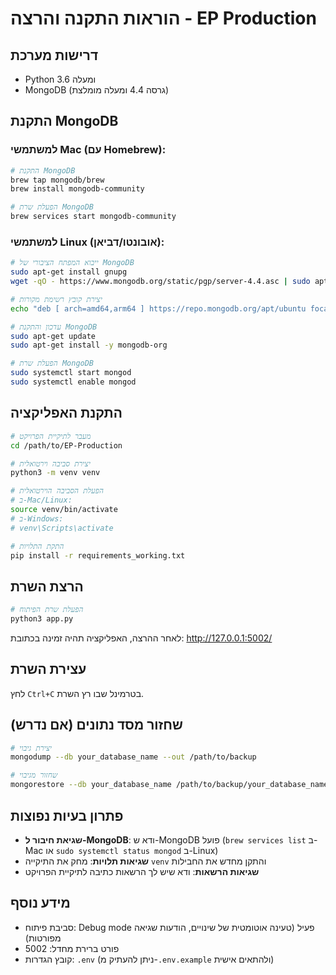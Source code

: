 # הוראות התקנה והרצה - EP Production

## דרישות מערכת
- Python 3.6 ומעלה
- MongoDB (גרסה 4.4 ומעלה מומלצת)

## התקנת MongoDB
### למשתמשי Mac (עם Homebrew):
```bash
# התקנת MongoDB
brew tap mongodb/brew
brew install mongodb-community

# הפעלת שרת MongoDB
brew services start mongodb-community
```

### למשתמשי Linux (אובונטו/דביאן):
```bash
# ייבוא המפתח הציבורי של MongoDB
sudo apt-get install gnupg
wget -qO - https://www.mongodb.org/static/pgp/server-4.4.asc | sudo apt-key add -

# יצירת קובץ רשימת מקורות
echo "deb [ arch=amd64,arm64 ] https://repo.mongodb.org/apt/ubuntu focal/mongodb-org/4.4 multiverse" | sudo tee /etc/apt/sources.list.d/mongodb-org-4.4.list

# עדכון והתקנת MongoDB
sudo apt-get update
sudo apt-get install -y mongodb-org

# הפעלת שרת MongoDB
sudo systemctl start mongod
sudo systemctl enable mongod
```

## התקנת האפליקציה
```bash
# מעבר לתיקיית הפרויקט
cd /path/to/EP-Production

# יצירת סביבה וירטואלית
python3 -m venv venv

# הפעלת הסביבה הוירטואלית
# ב-Mac/Linux:
source venv/bin/activate
# ב-Windows:
# venv\Scripts\activate

# התקת התלויות
pip install -r requirements_working.txt
```

## הרצת השרת
```bash
# הפעלת שרת הפיתוח
python3 app.py
```

לאחר ההרצה, האפליקציה תהיה זמינה בכתובת: http://127.0.0.1:5002/

## עצירת השרת
לחץ `Ctrl+C` בטרמינל שבו רץ השרת.

## שחזור מסד נתונים (אם נדרש)
```bash
# יצירת גיבוי
mongodump --db your_database_name --out /path/to/backup

# שחזור מגיבוי
mongorestore --db your_database_name /path/to/backup/your_database_name
```

## פתרון בעיות נפוצות
- **שגיאת חיבור ל-MongoDB**: ודא ש-MongoDB פועל (`brew services list` ב-Mac או `sudo systemctl status mongod` ב-Linux)
- **שגיאות תלויות**: מחק את התיקייה `venv` והתקן מחדש את החבילות
- **שגיאות הרשאות**: ודא שיש לך הרשאות כתיבה לתיקיית הפרויקט

## מידע נוסף
- סביבת פיתוח: Debug mode פעיל (טעינה אוטומטית של שינויים, הודעות שגיאה מפורטות)
- פורט ברירת מחדל: 5002
- קובץ הגדרות: `.env` (ניתן להעתיק מ-`.env.example` ולהתאים אישית)
